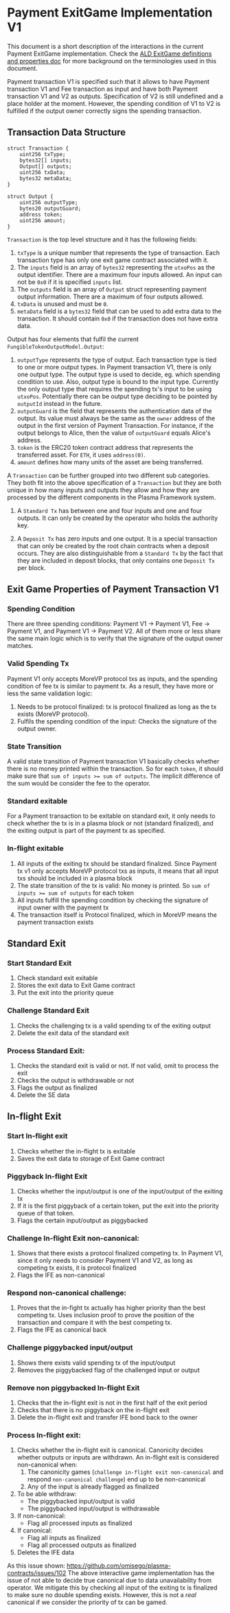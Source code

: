 # Payment ExitGame Implementation V1

This document is a short description of the interactions in the current Payment ExitGame implementation. Check the [ALD ExitGame definitions and properties doc](./ald-exit-game-definitions-and-properties.md) for more background on the terminologies used in this document.

Payment transaction V1 is specified such that it allows to have Payment transaction V1 and Fee transaction as input and have both Payment transaction V1 and V2 as outputs. Specification of V2 is still undefined and a place holder at the moment. However, the spending condition of V1 to V2 is fulfilled if the output owner correctly signs the spending transaction.

## Transaction Data Structure


```
struct Transaction {
    uint256 txType;
    bytes32[] inputs;
    Output[] outputs;
    uint256 txData;
    bytes32 metaData;
}

struct Output {
    uint256 outputType;
    bytes20 outputGuard;
    address token;
    uint256 amount;
}
```

`Transaction` is the top level structure and it has the following fields:
1. `txType` is a unique number that represents the type of transaction. Each transaction type has only one exit game contract associated with it. 
1. The `inputs` field is an array of `bytes32` representing the `utxoPos` as the output identifier. There are a maximum four inputs allowed. An input can not be `0x0` if it is specified `inputs` list. 
1. The `outputs` field is an array of `Output` struct representing payment output information. There are a maximum of four outputs allowed. 
2. `txData` is unused and must be `0`.
3. `metaData` field is a `bytes32` field that can be used to add extra data to the transaction. It should contain `0x0` if the transaction does not have extra data.

Output has four elements that fulfil the current `FungibleTokenOutputModel.Output`:
1. `outputType` represents the type of output. Each transaction type is tied to one or more output types. In Payment transaction V1, there is only one output type. The output type is used to decide, eg. which spending condition to use. Also, output type is bound to the input type. Currently the only output type that requires the spending tx's input to be using `utxoPos`. Potentially there can be output type deciding to be pointed by `outputId` instead in the future.
1. `outputGuard` is the field that represents the authentication data of the output. Its value must always be the same as the `owner` address of the output in the first version of Payment Transaction. For instance, if the output belongs to Alice, then the value of `outputGuard` equals Alice's address.
1. `token` is the ERC20 token contract address that represents the transferred asset. For `ETH`, it uses `address(0)`.
1. `amount` defines how many units of the asset are being transferred.

A `Transaction` can be further grouped into two different sub categories. They both fit into the above specification of a `Transaction` but they are both unique in how many inputs and outputs they allow and how they are processed by the different components in the Plasma Framework system. 

1. A `Standard Tx` has between one and four inputs and one and four outputs. It can only be created by the operator who holds the authority key. 

1. A `Deposit Tx` has zero inputs and one output. It is a special transaction that can only be created by the root chain contracts when a deposit occurs. They are also distinguishable from a `Standard Tx` by the fact that they are included in deposit blocks, that only contains one `Deposit Tx` per block. 


## Exit Game Properties of Payment Transaction V1

### Spending Condition
There are three spending conditions: Payment V1 -> Payment V1, Fee -> Payment V1, and Payment V1 -> Payment V2. All of them more or less share the same main logic which is to verify that the signature of the output owner matches.

### Valid Spending Tx
Payment V1 only accepts MoreVP protocol txs as inputs, and the spending condition of fee tx is similar to payment tx. As a result, they have more or less the same validation logic:

1. Needs to be protocol finalized: tx is protocol finalized as long as the tx exists (MoreVP protocol).
1. Fulfils the spending condition of the input: Checks the signature of the output owner.

### State Transition
A valid state transition of Payment transaction V1 basically checks whether there is no money printed within the transaction. So for each `token`, it should make sure that `sum of inputs >= sum of outputs`. The implicit difference of the sum would be consider the fee to the operator.

### Standard exitable
For a Payment transaction to be exitable on standard exit, it only needs to check whether the tx is in a plasma block or not (standard finalized), and the exiting output is part of the payment tx as specified.

### In-flight exitable
1. All inputs of the exiting tx should be standard finalized. Since Payment tx v1 only accepts MoreVP protocol txs as inputs, it means that all input txs should be included in a plasma block
1. The state transition of the tx is valid: No money is printed. So `sum of inputs >= sum of outputs` for each token
1. All inputs fulfill the spending condition by checking the signature of input owner with the payment tx
1. The transaction itself is Protocol finalized, which in MoreVP means the payment transaction exists

## Standard Exit

### Start Standard Exit
1. Check standard exit exitable
1. Stores the exit data to Exit Game contract
1. Put the exit into the priority queue

### Challenge Standard Exit
1. Checks the challenging tx is a valid spending tx of the exiting output
1. Delete the exit data of the standard exit

### Process Standard Exit:
1. Checks the standard exit is valid or not. If not valid, omit to process the exit
1. Checks the output is withdrawable or not
1. Flags the output as finalized
1. Delete the SE data

## In-flight Exit

### Start In-flight exit
1. Checks whether the in-flight tx is exitable
1. Saves the exit data to storage of Exit Game contract

### Piggyback In-flight Exit
1. Checks whether the input/output is one of the input/output of the exiting tx
1. If it is the first piggyback of a certain token, put the exit into the priority queue of that token.
1. Flags the certain input/output as piggybacked

### Challenge In-flight Exit non-canonical:
1. Shows that there exists a protocol finalized competing tx. In Payment V1, since it only needs to consider Payment V1 and V2, as long as competing tx exists, it is protocol finalized
1. Flags the IFE as non-canonical

### Respond non-canonical challenge:
1. Proves that the in-fight tx actually has higher priority than the best competing tx. Uses inclusion proof to prove the position of the transaction and compare it with the best competing tx.
1. Flags the IFE as canonical back

### Challenge piggybacked input/output
1. Shows there exists valid spending tx of the input/output
1. Removes the piggybacked flag of the challenged input or output

### Remove non piggybacked In-flight Exit
1. Checks that the in-flight exit is not in the first half of the exit period
1. Checks that there is no piggyback on the in-flight exit
1. Delete the in-flight exit and transfer IFE bond back to the owner

### Process In-flight exit:
1. Checks whether the in-flight exit is canonical. Canonicity decides whether outputs or inputs are withdrawn. An in-flight exit is considered non-canonical when:
   1. The canonicity games (`challenge in-flight exit non-canonical` and respond `non-canonical challenge`) end up to be non-canonical
   1. Any of the input is already flagged as finalized
1. To be able withdraw:
    - The piggybacked input/output is valid
    - The piggybacked input/output is withdrawable
1. If non-canonical:
    - Flag all processed inputs as finalized
1. If canonical:
    - Flag all inputs as finalized
    - Flag all processed outputs as finalized
1. Deletes the IFE data

As this issue shown: https://github.com/omisego/plasma-contracts/issues/102
The above interactive game implementation has the issue of not able to decide true canonical due to data unavailability from operator. We mitigate this by checking all input of the exiting tx is finalized to make sure no double spending exists. However, this is not a _real_ canonical if we consider the priority of tx can be gamed.
 
